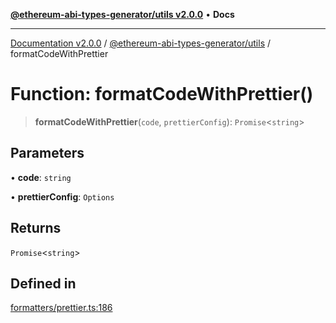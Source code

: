 [**@ethereum-abi-types-generator/utils v2.0.0**](../README.md) • **Docs**

***

[Documentation v2.0.0](../../../packages.md) / [@ethereum-abi-types-generator/utils](../README.md) / formatCodeWithPrettier

# Function: formatCodeWithPrettier()

> **formatCodeWithPrettier**(`code`, `prettierConfig`): `Promise`\<`string`\>

## Parameters

• **code**: `string`

• **prettierConfig**: `Options`

## Returns

`Promise`\<`string`\>

## Defined in

[formatters/prettier.ts:186](https://github.com/niZmosis/ethereum-abi-types-generator/blob/b8e282ea584f52118722e9d563db502ef3e0aa75/packages/utils/src/formatters/prettier.ts#L186)

